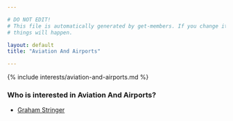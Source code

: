 ```yaml
---

# DO NOT EDIT!
# This file is automatically generated by get-members. If you change it, bad
# things will happen.

layout: default
title: "Aviation And Airports"

---
```


{% include interests/aviation-and-airports.md %}

### Who is interested in Aviation And Airports?


* [Graham Stringer](members/graham-stringer.html)
